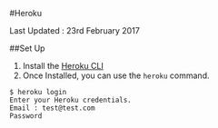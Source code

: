 #Heroku

Last Updated : 23rd February 2017

##Set Up
1. Install the [Heroku CLI](https://devcenter.heroku.com/toolbelt-downloads/osx)
2. Once Installed, you can use the `heroku` command.

```
$ heroku login
Enter your Heroku credentials.
Email : test@test.com
Password
```


